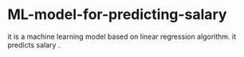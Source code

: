 # ML-model-for-predicting-salary
it is a machine learning model based on linear regression algorithm. it predicts salary .
